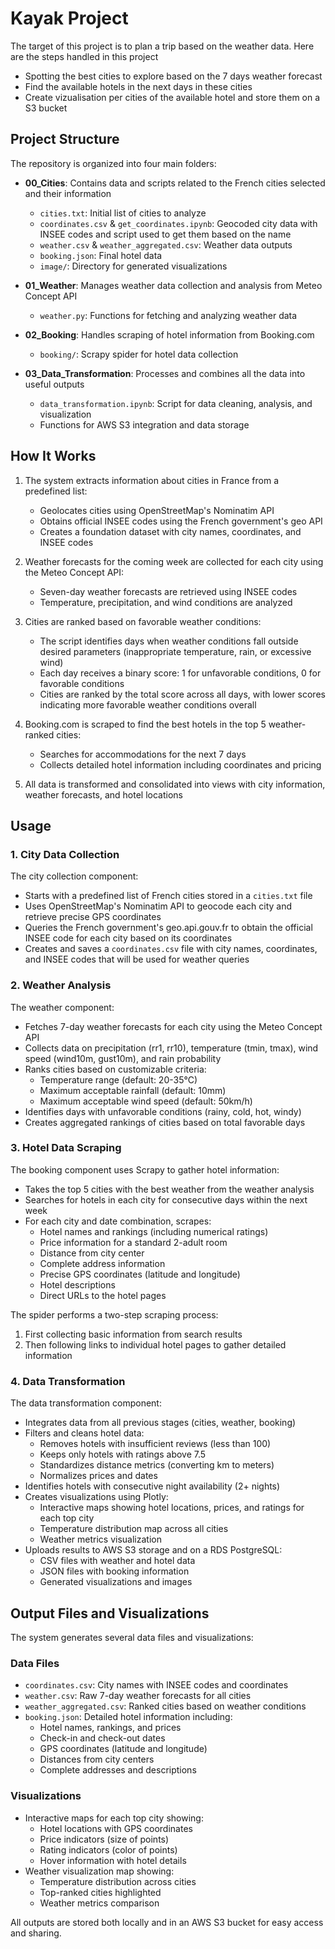 # Kayak Project

The target of this project is to plan a trip based on the weather data. Here are the steps handled in this project
- Spotting the best cities to explore based on the 7 days weather forecast
- Find the available hotels in the next days in these cities
- Create vizualisation per cities of the available hotel and store them on a S3 bucket

## Project Structure

The repository is organized into four main folders:

- **00_Cities**: Contains data and scripts related to the French cities selected and their information
  - `cities.txt`: Initial list of cities to analyze
  - `coordinates.csv` & `get_coordinates.ipynb`: Geocoded city data with INSEE codes and script used to get them based on the name
  - `weather.csv` & `weather_aggregated.csv`: Weather data outputs
  - `booking.json`: Final hotel data
  - `image/`: Directory for generated visualizations

- **01_Weather**: Manages weather data collection and analysis from Meteo Concept API
  - `weather.py`: Functions for fetching and analyzing weather data
  
- **02_Booking**: Handles scraping of hotel information from Booking.com
  - `booking/`: Scrapy spider for hotel data collection
  
- **03_Data_Transformation**: Processes and combines all the data into useful outputs
  - `data_transformation.ipynb`: Script for data cleaning, analysis, and visualization
  - Functions for AWS S3 integration and data storage

## How It Works

1. The system extracts information about cities in France from a predefined list:
   - Geolocates cities using OpenStreetMap's Nominatim API
   - Obtains official INSEE codes using the French government's geo API
   - Creates a foundation dataset with city names, coordinates, and INSEE codes
   
2. Weather forecasts for the coming week are collected for each city using the Meteo Concept API:
    - Seven-day weather forecasts are retrieved using INSEE codes
    - Temperature, precipitation, and wind conditions are analyzed

   
3. Cities are ranked based on favorable weather conditions:
    - The script identifies days when weather conditions fall outside desired parameters (inappropriate temperature, rain, or excessive wind)
    - Each day receives a binary score: 1 for unfavorable conditions, 0 for favorable conditions
    - Cities are ranked by the total score across all days, with lower scores indicating more favorable weather conditions overall
   
4. Booking.com is scraped to find the best hotels in the top 5 weather-ranked cities:
   - Searches for accommodations for the next 7 days
   - Collects detailed hotel information including coordinates and pricing
   
5. All data is transformed and consolidated into views with city information, weather forecasts, and hotel locations


## Usage

### 1. City Data Collection


The city collection component:
- Starts with a predefined list of French cities stored in a `cities.txt` file
- Uses OpenStreetMap's Nominatim API to geocode each city and retrieve precise GPS coordinates
- Queries the French government's geo.api.gouv.fr to obtain the official INSEE code for each city based on its coordinates
- Creates and saves a `coordinates.csv` file with city names, coordinates, and INSEE codes that will be used for weather queries

### 2. Weather Analysis


The weather component:
- Fetches 7-day weather forecasts for each city using the Meteo Concept API
- Collects data on precipitation (rr1, rr10), temperature (tmin, tmax), wind speed (wind10m, gust10m), and rain probability
- Ranks cities based on customizable criteria:
  - Temperature range (default: 20-35°C)
  - Maximum acceptable rainfall (default: 10mm)
  - Maximum acceptable wind speed (default: 50km/h)
- Identifies days with unfavorable conditions (rainy, cold, hot, windy)
- Creates aggregated rankings of cities based on total favorable days

### 3. Hotel Data Scraping

The booking component uses Scrapy to gather hotel information:
- Takes the top 5 cities with the best weather from the weather analysis
- Searches for hotels in each city for consecutive days within the next week
- For each city and date combination, scrapes:
  - Hotel names and rankings (including numerical ratings)
  - Price information for a standard 2-adult room
  - Distance from city center
  - Complete address information
  - Precise GPS coordinates (latitude and longitude)
  - Hotel descriptions
  - Direct URLs to the hotel pages

The spider performs a two-step scraping process:
1. First collecting basic information from search results
2. Then following links to individual hotel pages to gather detailed information

### 4. Data Transformation

The data transformation component:
- Integrates data from all previous stages (cities, weather, booking)
- Filters and cleans hotel data:
  - Removes hotels with insufficient reviews (less than 100)
  - Keeps only hotels with ratings above 7.5
  - Standardizes distance metrics (converting km to meters)
  - Normalizes prices and dates
- Identifies hotels with consecutive night availability (2+ nights)
- Creates visualizations using Plotly:
  - Interactive maps showing hotel locations, prices, and ratings for each top city
  - Temperature distribution map across all cities
  - Weather metrics visualization
- Uploads results to AWS S3 storage and on a RDS PostgreSQL:
  - CSV files with weather and hotel data
  - JSON files with booking information
  - Generated visualizations and images

## Output Files and Visualizations

The system generates several data files and visualizations:

### Data Files
- `coordinates.csv`: City names with INSEE codes and coordinates
- `weather.csv`: Raw 7-day weather forecasts for all cities
- `weather_aggregated.csv`: Ranked cities based on weather conditions
- `booking.json`: Detailed hotel information including:
  - Hotel names, rankings, and prices
  - Check-in and check-out dates
  - GPS coordinates (latitude and longitude)
  - Distances from city centers
  - Complete addresses and descriptions

### Visualizations
- Interactive maps for each top city showing:
  - Hotel locations with GPS coordinates
  - Price indicators (size of points)
  - Rating indicators (color of points)
  - Hover information with hotel details
- Weather visualization map showing:
  - Temperature distribution across cities
  - Top-ranked cities highlighted
  - Weather metrics comparison

All outputs are stored both locally and in an AWS S3 bucket for easy access and sharing.

